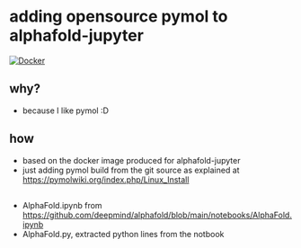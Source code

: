 # adding opensource pymol to alphafold-jupyter
[![Docker](https://github.com/truatpasteurdotfr/alphafold-jupyter-pymol/actions/workflows/main.yml/badge.svg)](https://github.com/truatpasteurdotfr/alphafold-jupyter-pymol/actions/workflows/main.yml)
## why?
- because I like pymol :D

## how
- based on the docker image produced for alphafold-jupyter
- just adding pymol build from the git source as explained at https://pymolwiki.org/index.php/Linux_Install

## 
- AlphaFold.ipynb from https://github.com/deepmind/alphafold/blob/main/notebooks/AlphaFold.ipynb
- AlphaFold.py, extracted python lines from the notbook
